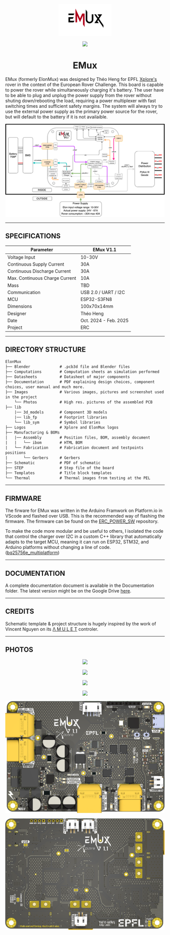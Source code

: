 <p align="center" width="100%">
  <picture>
    <source media="(prefers-color-scheme: dark)" srcset="./Logos/EmuxLight.png">
    <source media="(prefers-color-scheme: light)" srcset="./Logos/EmuxDark.png">
    <img alt="ElonMux logo" width="33%" src="./Logos/EmuxDark.png">
  </picture>
</p>

<p align="center" width="100%">
    <img src="./Images/Photos/IMG_5259.JPG">
</p>

<h1 align="center">EMux</h1>

EMux (formerly ElonMux) was designed by Théo Heng for EPFL [Xplore's](https://github.com/EPFLXplore) rover in the context of the European Rover Challenge. This board is capable to power the rover while simultaneously charging it's battery. The user have to be able to plug and unplug the power supply from the rover without shuting down/rebooting the load, requiring a power multiplexer with fast switching times and sufficient safety margins.
The system will always try to use the external power supply as the primary power source for the rover, but will default to the battery if it is not availaible.

<p align="center" width="100%">
    <img src="./Images/ElonMux_r1.1.png">
</p>

***

## SPECIFICATIONS

| Parameter | EMux V1.1 | 
| --- | --- |
| Voltage Input | 10-30V |
| Continuous Supply Current | 30A |
| Continuous Discharge Current | 30A |
| Max. Continuous Charge Current | 10A |
| Mass | TBD |
| Communication | USB 2.0 / UART / I2C |
| MCU | ESP32-S3FN8 |
| Dimensions | 100x70x14mm |
| Designer   | Théo Heng        |
| Date       | Oct. 2024 - Feb. 2025 |
| Project    | ERC            |

***

## DIRECTORY STRUCTURE

```
ElonMux
├── Blender             # .pcb3d file and Blender files
├── Computations        # Computation sheets an simulation performed
├── Datasheets          # Datasheet of major components
├── Documentation       # PDF explaining design choices, component choices, user manual and much more.
├── Images              # Various images, pictures and screenshot used in the project 
    └── Photos          # High res. pictures of the assembled PCB
├── lib
    |── 3d_models       # Component 3D models
    |── lib_fp          # Footprint libraries
    └── lib_sym         # Symbol libraries
├── Logos               # Xplore and ElonMux logos
├── Manufacturing & BOMs
│   |── Assembly        # Position files, BOM, assembly document
|   |   └── ibom        # HTML BOM
|   └── Fabrication     # Fabrication document and testpoints positions
|       └── Gerbers     # Gerbers
├── Schematic           # PDF of schematic
├── STEP                # Step file of the board
├── Templates           # Title block templates
└── Thermal             # Thermal images from testing at the PEL

```

***

## FIRMWARE

The firware for EMux was written in the Arduino Framwork on Platform.io in VScode and flashed over USB. This is the recommended way of flashing the firmware. The firmware can be found on the [ERC_POWER_SW](https://github.com/EPFLXplore/ERC_POWER_SW/tree/master/ElonMux) repository.

To make the code more modular and be useful to others, I isolated the code that control the charger over I2C in a custom C++ library that automatically adapts to the target MCU, meaning it can run on ESP32, STM32, and Arduino platforms without changing a line of code. ([bq25756e_multiplatform](https://github.com/theohg/bq25756e_multiplatform))

***

## DOCUMENTATION

A complete documentation document is available in the Documentation folder. The latest version might be on the Google Drive [here](https://docs.google.com/document/d/1wnfp4IymsS4xULBs1ejpKDn9L_p6JvAJ51K0PfjIKNA/edit?tab=t.0). 

***

## CREDITS

Schematic template & project structure is hugely inspired by the work of Vincent Nguyen on its [Λ M U L E T](https://github.com/EPFLXplore/XRE_LeggedRobot_HW/tree/master/amulet_controller) controler.

***

## PHOTOS

<p align="center" width="100%">
    <img src="./Images/Photos/IMG_5255.JPG">
</p>

<p align="center" width="100%">
    <img src="./Images/Photos/IMG_5261.JPG">
</p>

<p align="center" width="100%">
    <img src="./Images/Photos/IMG_5262.JPG">
</p>

<p align="center" width="100%">
    <img src="./Images/Photos/IMG_5266.JPG">
</p>

<p align="center" width="100%">
    <img src="./Images/EmuxFront1.png">
</p>

<p align="center" width="100%">
    <img src="./Images/EmuxBack1.png">
</p>
